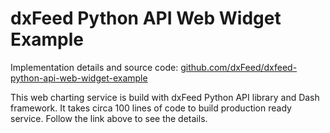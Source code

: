 # dxFeed Python API Web Widget Example

Implementation details and source code: 
[github.com/dxFeed/dxfeed-python-api-web-widget-example](https://github.com/dxFeed/dxfeed-python-api-web-widget-example)

This web charting service is build with dxFeed Python API library and Dash framework.
It takes circa 100 lines of code to build production ready service. Follow the link above to 
see the details. 
